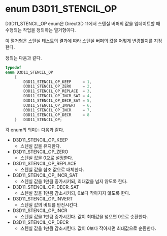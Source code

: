 # enum D3D11_STENCIL_OP
D3D11_STENCIL_OP enum은 Direct3D 11에서 스텐실 버퍼의 값을 업데이트할 때 수행되는 작업을 정의하는 열거형이다.

이 열거형은 스텐실 테스트의 결과에 따라 스텐실 버퍼의 값을 어떻게 변경할지를 지정한다.

정의는 다음과 같다.
```cpp
typedef 
enum D3D11_STENCIL_OP
    {
        D3D11_STENCIL_OP_KEEP     = 1,
        D3D11_STENCIL_OP_ZERO     = 2,
        D3D11_STENCIL_OP_REPLACE  = 3,
        D3D11_STENCIL_OP_INCR_SAT = 4,
        D3D11_STENCIL_OP_DECR_SAT = 5,
        D3D11_STENCIL_OP_INVERT   = 6,
        D3D11_STENCIL_OP_INCR     = 7,
        D3D11_STENCIL_OP_DECR     = 8
    } 	D3D11_STENCIL_OP;
```
각 enum의 의미는 다음과 같다.

* D3D11_STENCIL_OP_KEEP
  * 스텐실 값을 유지한다.
* D3D11_STENCIL_OP_ZERO
  * 스텐실 값을 0으로 설정한다.
* D3D11_STENCIL_OP_REPLACE
  * 스텐실 값을 참조 값으로 대체한다.
* D3D11_STENCIL_OP_INCR_SAT
  * 스텐실 값을 1만큼 증가시키되, 최대값을 넘지 않도록 한다.
* D3D11_STENCIL_OP_DECR_SAT
  * 스텐실 값을 1만큼 감소시키되, 0보다 작아지지 않도록 한다.
* D3D11_STENCIL_OP_INVERT
  * 스텐실 값의 비트를 반전시킨다.
* D3D11_STENCIL_OP_INCR
  * 스텐실 값을 1만큼 증가시킨다. 값이 최대값을 넘으면 0으로 순환한다.
* D3D11_STENCIL_OP_DECR
  * 스텐실 값을 1만큼 감소시킨다. 값이 0보다 작아지면 최대값으로 순환한다.
